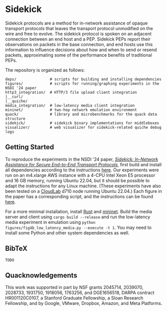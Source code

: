 # Sidekick

Sidekick protocols are a method for in-network assistance of opaque transport
protocols that leaves the transport protocol unmodified on the wire and free
to evolve. The sidekick protocol is spoken on an adjacent connection between
an end host and a PEP. Sidekick PEPs report their observations on packets in
the base connection, and end hosts use this information to influence decisions
about how and when to send or resend packets, approximating some of the
performance benefits of traditional PEPs.

The repository is organized as follows:

```
deps/               # scripts for building and installing dependencies
figures/            # scripts for running/graphing experiments in the NSDI '24 paper
http3_integration/  # HTTP/3 file upload client integration
|__curl/
|__quiche/
media_integration/  # low-latency media client integration
mininet/            # two-hop network emulation environment
quack/              # library and microbenchmarks for the quack data structure
sidekick/           # sidekick binary implementations for middleboxes
visualizer/         # web visualizer for sidekick-related quiche debug logs
```

## Getting Started

To reproduce the experiments in the NSDI '24 paper,
_[Sidekick: In-Network Assistance for Secure End-to-End Transport Protocols](https://ginayuan.com/papers/nsdi24-sidekick.pdf)_,
first build and install all dependencies according to the instructions
[here](https://github.com/ygina/sidekick/tree/main/deps).
Our experiments were run on an m4.xlarge AWS instance with a 4-CPU Intel Xeon
E5 processor and 16 GB memory, running Ubuntu 22.04, but it should be possible
to adapt the instructions for any Linux machine. (These experiments have also
been tested on a [CloudLab](https://cloudlab.us/) d710 node running Ubuntu 22.04.)
Each figure in the paper has
a corresponding script, and the instructions can be found
[here](https://github.com/ygina/sidekick/tree/main/figures).

For a more minimal installation, install [Rust](https://www.rust-lang.org/tools/install)
and [mininet](https://mininet.org/download/). Build the media server and client
using `cargo build --release` and run the low-latency media experiment in
emulation using `python figures/fig4b_low_latency_media.py --execute -t 1`.
You may need to install some Python and other system dependencies as well.

## BibTeX

```
TODO
```

## Quacknowledgements

This work was supported in part by NSF grants 2045714, 2039070, 2028733, 1931750, 1918056, 1763256,
and DGE1656518, DARPA contract HR001120C0107, a Stanford Graduate Fellowship, a Sloan Research
Fellowship, and by Google, VMware, Dropbox, Amazon, and Meta Platforms.

